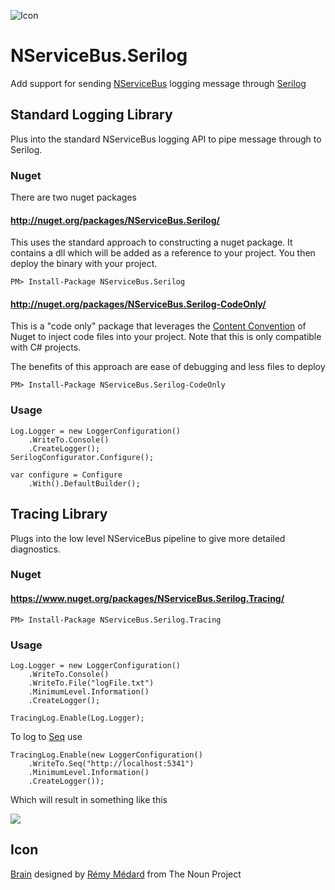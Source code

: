 ![Icon](https://raw.github.com/SimonCropp/NServiceBus.Serilog/master/Icons/package_icon.png)

NServiceBus.Serilog
==================

Add support for sending [NServiceBus](http://particular.net/NServiceBus) logging message through [Serilog](http://serilog.net/)

## Standard Logging Library

Plus into the standard NServiceBus logging API to pipe message through to Serilog.

### Nuget

There are two nuget packages

#### http://nuget.org/packages/NServiceBus.Serilog/

This uses the standard approach to constructing a nuget package. It contains a dll which will be added as a reference to your project. You then deploy the binary with your project.

    PM> Install-Package NServiceBus.Serilog

#### http://nuget.org/packages/NServiceBus.Serilog-CodeOnly/

This is a "code only" package that leverages the [Content Convention](http://docs.nuget.org/docs/creating-packages/creating-and-publishing-a-package#From_a_convention_based_working_directory) of Nuget to inject code files into your project. Note that this is only compatible with C# projects. 

The benefits of this approach are ease of debugging and less files to deploy

    PM> Install-Package NServiceBus.Serilog-CodeOnly

### Usage 

    Log.Logger = new LoggerConfiguration()
        .WriteTo.Console()
        .CreateLogger();
    SerilogConfigurator.Configure();
    
    var configure = Configure
        .With().DefaultBuilder();

## Tracing Library

Plugs into the low level NServiceBus pipeline to give more detailed diagnostics.

### Nuget

#### https://www.nuget.org/packages/NServiceBus.Serilog.Tracing/

    PM> Install-Package NServiceBus.Serilog.Tracing

### Usage 

    Log.Logger = new LoggerConfiguration()
        .WriteTo.Console()
        .WriteTo.File("logFile.txt")
        .MinimumLevel.Information()
        .CreateLogger();

    TracingLog.Enable(Log.Logger);

To log to [Seq](http://getseq.net/ "Seq") use 

    TracingLog.Enable(new LoggerConfiguration()
        .WriteTo.Seq("http://localhost:5341")
		.MinimumLevel.Information()
        .CreateLogger());

Which will result in something like this

![](https://raw.githubusercontent.com/SimonCropp/NServiceBus.Serilog/master/NsbSeq.png)

## Icon

<a href="http://thenounproject.com/noun/brain/#icon-No10411" target="_blank">Brain</a> designed by <a href="http://thenounproject.com/catalarem" target="_blank">Rémy Médard</a> from The Noun Project
